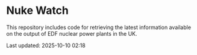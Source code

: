 # Nuke Watch

This repository includes code for retrieving the latest information available on the output of EDF nuclear power plants in the UK.

Last updated: 2025-10-10 02:18